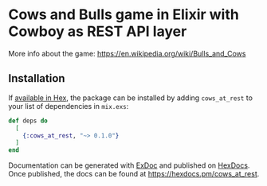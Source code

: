 # Cows and Bulls game in Elixir with Cowboy as REST API layer

More info about the game: https://en.wikipedia.org/wiki/Bulls_and_Cows

## Installation

If [available in Hex](https://hex.pm/docs/publish), the package can be installed
by adding `cows_at_rest` to your list of dependencies in `mix.exs`:

```elixir
def deps do
  [
    {:cows_at_rest, "~> 0.1.0"}
  ]
end
```

Documentation can be generated with [ExDoc](https://github.com/elixir-lang/ex_doc)
and published on [HexDocs](https://hexdocs.pm). Once published, the docs can
be found at <https://hexdocs.pm/cows_at_rest>.

